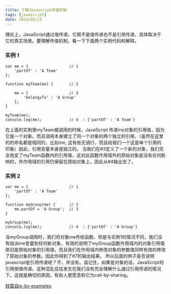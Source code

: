 ```yaml
---
title: 了解Javascript传值机制
tags: [javascript]
date: 2015/02/13
---
```


理论上，JavaScript通过值传递。它既不是值传递也不是引用传递，具体取决于它的真实场景。要理解传值机制，看一下下面两个实例代码和解释。

### 实例 1

```
var me = {                  // 1
    'partOf' : 'A Team'
}; 

function myTeam(me) {       // 2

    me = {                  // 3
        'belongsTo' : 'A Group'
    }; 
}   

myTeam(me);     
console.log(me);            // 4  : {'partOf' : 'A Team'}
```

在上面的实例里myTeam被调用的时候，JavaScript 传递me对象的引用值，因为它是一个对象。而且调用本身建立了同一个对象的两个独立的引用，（虽然在这里的的命名都是相同的，比如me, 这有些无调行，而且给我们一个这是单个引用的印象）因此，引用变量本身是独立的。
当我们在#3定义了一个新的对象，我们完全改变了myTeam函数内的引用值，这对此函数作用域外的原始对象是没有任何影响的，外作用域的引用仍保留在原始对象上，因此从#4输出去了。

### 实例 2

```
var me = {                  // 1
    'partOf' : 'A Team'
}; 

function myGroup(me) {      // 2
    me.partOf = 'A Group';  // 3
} 

myGroup(me);
console.log(me);            // 4  : {'partOf' : 'A Group'}
```

当myGroup调用时，我们将对象me传给函数。但是与实例1的情况不同，我们没有指派me变量到任何新对象，有效的说明了myGroup函数作用域内的对象引用值依旧是原始对象的引用值，而且我们在作用域内修改对象的参数值同样有效的修改了原始对象的参数。因此你得到了#7的输出结果。
所以后面的例子是否说明javascript是引用传递呢？不，并没有。请记住，如果是对象的话，JavaScript将引用按值传递。这种混乱往往发生在我们没有完全理解什么通过引用传递的情况下。这就是确切的原因，有些人更愿意称它为call-by-sharing。

[转载自js-by-examples](https://github.com/bmkmanoj/js-by-examples/blob/master/examples/js_pass_by_value_or_reference.md)
